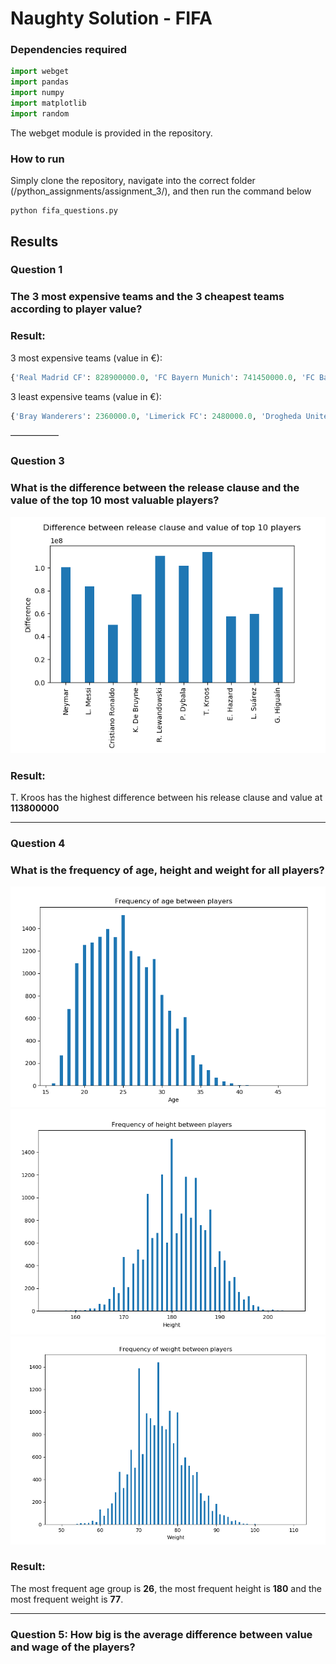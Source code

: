 ﻿# Naughty Solution - FIFA
### Dependencies required
```python
import webget
import pandas 
import numpy 
import matplotlib
import random
```
The webget module is provided in the repository.

### How to run
Simply clone the repository, navigate into the correct folder (/python_assignments/assignment_3/), and then run the command below
```
python fifa_questions.py
```

## Results
### Question 1
### The 3 most expensive teams and the 3 cheapest teams according to player value?
### Result:

3 most expensive teams (value in €):  
```python
{'Real Madrid CF': 828900000.0, 'FC Bayern Munich': 741450000.0, 'FC Barcelona': 737500000.0}
```
3 least expensive teams (value in €):  
```python
{'Bray Wanderers': 2360000.0, 'Limerick FC': 2480000.0, 'Drogheda United': 2580000.0}
```

–––––––––––
### Question 3
### What is the difference between the release clause and the value of the top 10 most valuable players?

![alt text](https://github.com/ThomasThimothee/python_assignments/blob/master/assignment_3/plot_images/fifa_question_3.png)

### Result: 
 T. Kroos has the highest difference between his release clause and value at **113800000**

___
### Question 4
### What is the frequency of age, height and weight for all players?

![alt text](https://github.com/ThomasThimothee/python_assignments/blob/master/assignment_3/plot_images/fifa_question_4_part1.png)
![alt text](https://github.com/ThomasThimothee/python_assignments/blob/master/assignment_3/plot_images/fifa_question_4_part2.png)
![alt text](https://github.com/ThomasThimothee/python_assignments/blob/master/assignment_3/plot_images/fifa_question_4_part3.png)

### Result: 
 The most frequent age group is **26**, the most frequent height is **180** and the most frequent weight is **77**.

___
### Question 5: How big is the average difference between value and wage of the players?

